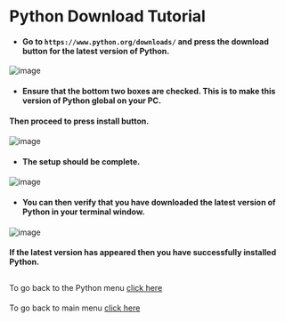 # Python Download Tutorial

- #### Go to `https://www.python.org/downloads/` and press the download button for the latest version of Python.

![image](https://user-images.githubusercontent.com/110126036/181735534-e0f4ba96-9c15-4574-b786-909b3c284b67.png)

####
####
- #### Ensure that the bottom two boxes are checked. This is to make this version of Python global on your PC. 
#### Then proceed to press install button.
####
####

![image](https://user-images.githubusercontent.com/110126036/181735934-ff661e91-a222-441d-9a7e-221807565f56.png)

####
####
- #### The setup should be complete.
#### 
####

![image](https://user-images.githubusercontent.com/110126036/181736297-c23ec989-2081-4676-bb98-c88adc127322.png)

####
####
- #### You can then verify that you have downloaded the latest version of Python in your terminal window.
####
####


![image](https://user-images.githubusercontent.com/110126036/181736564-525167bd-111c-4d99-aa60-38310f569735.png)


#### If the latest version has appeared then you have successfully installed Python.
##
To go back to the Python menu [click here](https://github.com/SDenn12/beginner_code/blob/main/Python_Tutorial.md)
####
To go back to main menu [click here](https://github.com/SDenn12/beginner_code/blob/main/README.md)
